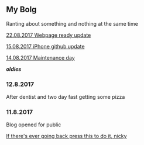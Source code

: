 

## My Bolg

Ranting about something and nothing at the same time

[22.08.2017 Webpage ready update](22082017)

[15.08.2017 iPhone github update](15082017)

[14.08.2017 Maintenance day](14082017)



___________oldies___________

### 12.8.2017

After dentist and two day fast getting some pizza

### 11.8.2017

Blog opened for public

[If there's ever going back press this to do it, nicky](..)
